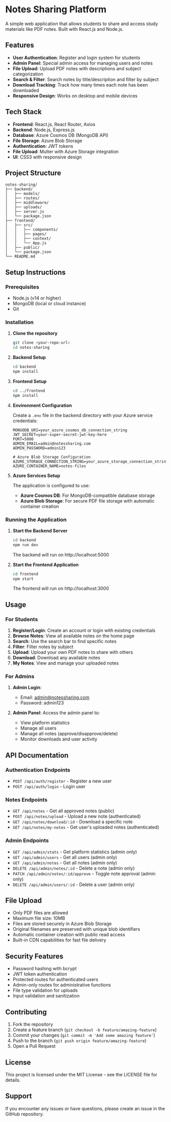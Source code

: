 # Notes Sharing Platform

A simple web application that allows students to share and access study materials like PDF notes. Built with React.js and Node.js.

## Features

- **User Authentication**: Register and login system for students
- **Admin Panel**: Special admin access for managing users and notes
- **File Upload**: Upload PDF notes with descriptions and subject categorization
- **Search & Filter**: Search notes by title/description and filter by subject
- **Download Tracking**: Track how many times each note has been downloaded
- **Responsive Design**: Works on desktop and mobile devices

## Tech Stack

- **Frontend**: React.js, React Router, Axios
- **Backend**: Node.js, Express.js
- **Database**: Azure Cosmos DB (MongoDB API)
- **File Storage**: Azure Blob Storage
- **Authentication**: JWT tokens
- **File Upload**: Multer with Azure Storage integration
- **UI**: CSS3 with responsive design

## Project Structure

```
notes-sharing/
├── backend/
│   ├── models/
│   ├── routes/
│   ├── middleware/
│   ├── uploads/
│   ├── server.js
│   └── package.json
├── frontend/
│   ├── src/
│   │   ├── components/
│   │   ├── pages/
│   │   ├── context/
│   │   └── App.js
│   ├── public/
│   └── package.json
└── README.md
```

## Setup Instructions

### Prerequisites

- Node.js (v14 or higher)
- MongoDB (local or cloud instance)
- Git

### Installation

1. **Clone the repository**
   ```bash
   git clone <your-repo-url>
   cd notes-sharing
   ```

2. **Backend Setup**
   ```bash
   cd backend
   npm install
   ```

3. **Frontend Setup**
   ```bash
   cd ../frontend
   npm install
   ```

4. **Environment Configuration**
   
   Create a `.env` file in the backend directory with your Azure service credentials:
   ```env
   MONGODB_URI=your_azure_cosmos_db_connection_string
   JWT_SECRET=your-super-secret-jwt-key-here
   PORT=5000
   ADMIN_EMAIL=admin@notessharing.com
   ADMIN_PASSWORD=admin123

   # Azure Blob Storage Configuration
   AZURE_STORAGE_CONNECTION_STRING=your_azure_storage_connection_string
   AZURE_CONTAINER_NAME=notes-files
   ```

5. **Azure Services Setup**
   
   The application is configured to use:
   - **Azure Cosmos DB**: For MongoDB-compatible database storage
   - **Azure Blob Storage**: For secure PDF file storage with automatic container creation

### Running the Application

1. **Start the Backend Server**
   ```bash
   cd backend
   npm run dev
   ```
   The backend will run on http://localhost:5000

2. **Start the Frontend Application**
   ```bash
   cd frontend
   npm start
   ```
   The frontend will run on http://localhost:3000

## Usage

### For Students

1. **Register/Login**: Create an account or login with existing credentials
2. **Browse Notes**: View all available notes on the home page
3. **Search**: Use the search bar to find specific notes
4. **Filter**: Filter notes by subject
5. **Upload**: Upload your own PDF notes to share with others
6. **Download**: Download any available notes
7. **My Notes**: View and manage your uploaded notes

### For Admins

1. **Admin Login**: 
   - Email: admin@notessharing.com
   - Password: admin123

2. **Admin Panel**: Access the admin panel to:
   - View platform statistics
   - Manage all users
   - Manage all notes (approve/disapprove/delete)
   - Monitor downloads and user activity

## API Documentation

### Authentication Endpoints

- `POST /api/auth/register` - Register a new user
- `POST /api/auth/login` - Login user

### Notes Endpoints

- `GET /api/notes` - Get all approved notes (public)
- `POST /api/notes/upload` - Upload a new note (authenticated)
- `GET /api/notes/download/:id` - Download a specific note
- `GET /api/notes/my-notes` - Get user's uploaded notes (authenticated)

### Admin Endpoints

- `GET /api/admin/stats` - Get platform statistics (admin only)
- `GET /api/admin/users` - Get all users (admin only)
- `GET /api/admin/notes` - Get all notes (admin only)
- `DELETE /api/admin/notes/:id` - Delete a note (admin only)
- `PATCH /api/admin/notes/:id/approve` - Toggle note approval (admin only)
- `DELETE /api/admin/users/:id` - Delete a user (admin only)

## File Upload

- Only PDF files are allowed
- Maximum file size: 10MB
- Files are stored securely in Azure Blob Storage
- Original filenames are preserved with unique blob identifiers
- Automatic container creation with public read access
- Built-in CDN capabilities for fast file delivery

## Security Features

- Password hashing with bcrypt
- JWT token authentication
- Protected routes for authenticated users
- Admin-only routes for administrative functions
- File type validation for uploads
- Input validation and sanitization

## Contributing

1. Fork the repository
2. Create a feature branch (`git checkout -b feature/amazing-feature`)
3. Commit your changes (`git commit -m 'Add some amazing feature'`)
4. Push to the branch (`git push origin feature/amazing-feature`)
5. Open a Pull Request

## License

This project is licensed under the MIT License - see the LICENSE file for details.

## Support

If you encounter any issues or have questions, please create an issue in the GitHub repository.